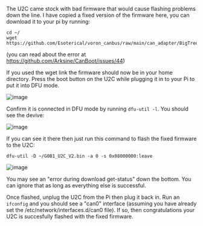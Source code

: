 
The U2C came stock with bad firmware that would cause flashing problems down the line. I have copied a fixed version of the firmware here, you can download it to your pi by running:
```
cd ~/
wget https://github.com/Esoterical/voron_canbus/raw/main/can_adapter/BigTreeTech%20U2C%20v2.1/G0B1_U2C_V2.bin
```

(you can read about the error at https://github.com/Arksine/CanBoot/issues/44)

If you used the wget link the firmware should now be in your home directory. Press the boot button on the U2C while plugging it in to your Pi to put it into DFU mode.

![image](https://github.com/Esoterical/voron_canbus/assets/124253477/ad3a5d48-fc30-4dea-9b9e-96fb1eec37e3)

Confirm it is connected in DFU mode by running `dfu-util -l`. You should see the devive:

![image](https://user-images.githubusercontent.com/124253477/221551890-3205eafb-9f16-41b5-8020-ebb1ebbf5ded.png)

If you can see it there then just run this command to flash the fixed firmware to the U2C:

`dfu-util -D ~/G0B1_U2C_V2.bin -a 0 -s 0x08000000:leave`

![image](https://user-images.githubusercontent.com/124253477/221552152-89f14967-b807-4e54-9159-003b19eed784.png)

You may see an "error during download get-status" down the bottom. You can ignore that as long as everything else is successful.

Once flashed, unplug the U2C from the Pi then plug it back in. Run an `ifconfig` and you should see a "can0" interface (assuming you have already set the /etc/network/interfaces.d/can0 file). If so, then congratulations your U2C is succesfully flashed with the fixed firmware.
